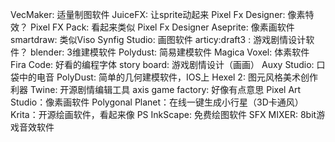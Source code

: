 VecMaker: 适量制图软件
JuiceFX: 让sprite动起来
Pixel Fx Designer: 像素特效？
Pixel FX Pack: 看起来类似 Pixel Fx Designer
Aseprite: 像素画软件
smartdraw: 类似Viso
Synfig Studio: 画图软件
articy:draft3 : 游戏剧情设计软件？
blender: 3维建模软件
Polydust: 简易建模软件
Magica Voxel: 体素软件
Fira Code: 好看的编程字体
story board: 游戏剧情设计（画画）
Auxy Studio: 口袋中的电音
PolyDust: 简单的几何建模软件，IOS上
Hexel 2: 图元风格美术创作利器
Twine: 开源剧情编辑工具
axis game factory: 好像有点意思
Pixel Art Studio：像素画软件
Polygonal Planet：在线一键生成小行星（3D卡通风）
Krita：开源绘画软件，看起来像 PS
InkScape: 免费绘图软件
SFX MIXER: 8bit游戏音效软件